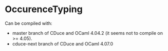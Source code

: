 # OccurenceTyping

Can be compiled with:

- master branch of CDuce and OCaml 4.04.2 (it seems not to compile on >= 4.05).
- cduce-next branch of CDuce and OCaml 4.07.0
